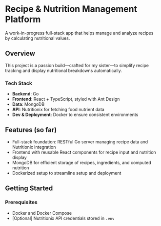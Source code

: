 # Recipe & Nutrition Management Platform

A work-in-progress full-stack app that helps manage and analyze recipes by calculating nutritional values.

## Overview

This project is a passion build—crafted for my sister—to simplify recipe tracking and display nutritional breakdowns automatically.

### Tech Stack

- **Backend**: Go
- **Frontend**: React + TypeScript, styled with Ant Design
- **Data**: MongoDB
- **API**: Nutritionix for fetching food nutrient data
- **Dev & Deployment**: Docker to ensure consistent environments

## Features (so far)

- Full-stack foundation: RESTful Go server managing recipe data and Nutritionix integration
- Frontend with reusable React components for recipe input and nutrition display
- MongoDB for efficient storage of recipes, ingredients, and computed nutrition
- Dockerized setup to streamline setup and deployment

## Getting Started

### Prerequisites

- Docker and Docker Compose
- [Optional] Nutritionix API credentials stored in `.env`
